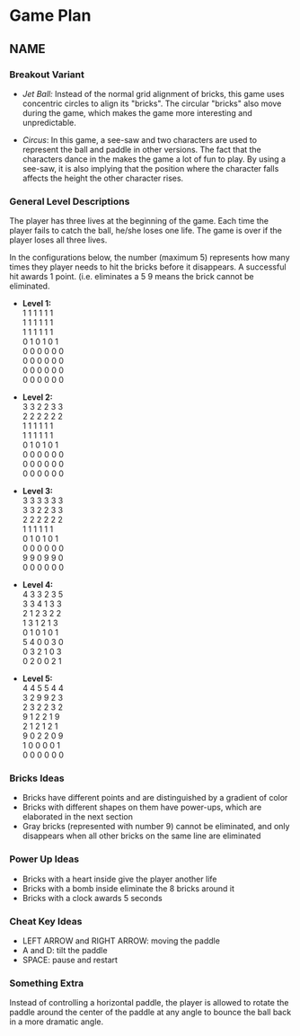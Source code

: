 # Game Plan
## NAME


### Breakout Variant
- *Jet Ball:* Instead of the normal grid alignment of bricks, this game uses concentric circles to align its "bricks". The circular "bricks" also move during the game, which makes the game more interesting and unpredictable. 

- *Circus*: In this game, a see-saw and two characters are used to represent the ball and paddle in other versions. The fact that the characters dance in the makes the game a lot of fun to play. By using a see-saw, it is also implying that the position where the character falls affects the height the other character rises. 

### General Level Descriptions
The player has three lives at the beginning of the game. Each time the player fails to catch the ball, he/she loses one life. The game is over if the player loses all three lives. 

In the configurations below, the number (maximum 5) represents how many times they player needs to hit the bricks before it disappears. A successful hit awards 1 point. (i.e. eliminates a 5 9 means the brick cannot be eliminated.

- **Level 1:**  
1 1 1 1 1 1   
1 1 1 1 1 1   
1 1 1 1 1 1   
0 1 0 1 0 1   
0 0 0 0 0 0   
0 0 0 0 0 0   
0 0 0 0 0 0  
0 0 0 0 0 0  

- **Level 2:**  
3 3 2 2 3 3  
2 2 2 2 2 2  
1 1 1 1 1 1   
1 1 1 1 1 1   
0 1 0 1 0 1   
0 0 0 0 0 0   
0 0 0 0 0 0   
0 0 0 0 0 0  

- **Level 3:**  
3 3 3 3 3 3  
3 3 2 2 3 3  
2 2 2 2 2 2  
1 1 1 1 1 1   
0 1 0 1 0 1   
0 0 0 0 0 0  
9 9 0 9 9 0   
0 0 0 0 0 0  

- **Level 4:**  
4 3 3 2 3 5  
3 3 4 1 3 3  
2 1 2 3 2 2  
1 3 1 2 1 3   
0 1 0 1 0 1   
5 4 0 0 3 0  
0 3 2 1 0 3   
0 2 0 0 2 1

- **Level 5:**  
4 4 5 5 4 4  
3 2 9 9 2 3  
2 3 2 2 3 2  
9 1 2 2 1 9   
2 1 2 1 2 1   
9 0 2 2 0 9  
1 0 0 0 0 1   
0 0 0 0 0 0  


### Bricks Ideas
- Bricks have different points and are distinguished by a gradient of color
- Bricks with different shapes on them have power-ups, which are elaborated in the next section
- Gray bricks (represented with number 9) cannot be eliminated, and only disappears when all other bricks on the same line are eliminated 

### Power Up Ideas
- Bricks with a heart inside give the player another life
- Bricks with a bomb inside eliminate the 8 bricks around it
- Bricks with a clock awards 5 seconds 

### Cheat Key Ideas
- LEFT ARROW and RIGHT ARROW: moving the paddle 
- A and D: tilt the paddle 
- SPACE: pause and restart 

### Something Extra
Instead of controlling a horizontal paddle, the player is allowed to rotate the paddle around the center of the paddle at any angle to bounce the ball back in a more dramatic angle.
